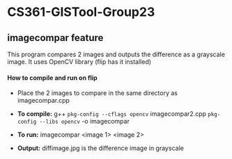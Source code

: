 # CS361-GISTool-Group23

## imagecompar feature 

This program compares 2 images and outputs the difference as a grayscale image.
It uses OpenCV library (flip has it installed)  

#### How to compile and run on flip

- Place the 2 images to compare in the same directory as imagecompar.cpp

- **To compile:** g++ `pkg-config --cflags opencv` imagecompar2.cpp `pkg-config --libs opencv` -o imagecompar  
- **To run:** imagecompar <image 1> <image 2>
- **Output:** diffimage.jpg is the difference image in grayscale